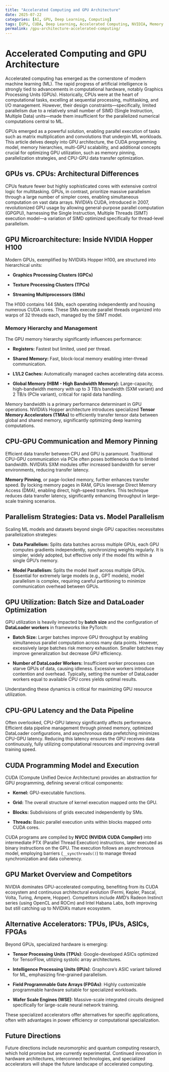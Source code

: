 ```yaml
---
title: "Accelerated Computing and GPU Architecture"
date: 2025-07-22
categories: [AI, GPU, Deep Learning, Computing]
tags: [GPU, CUDA, Deep Learning, Accelerated Computing, NVIDIA, Memory Hierarchy]
permalink: /gpu-architecture-accelerated-computing/
---
```


# **Accelerated Computing and GPU Architecture**

Accelerated computing has emerged as the cornerstone of modern machine learning (ML). The rapid progress of artificial intelligence is strongly tied to advancements in computational hardware, notably Graphics Processing Units (GPUs). Historically, CPUs were at the heart of computational tasks, excelling at sequential processing, multitasking, and I/O management. However, their design constraints—specifically, limited parallelism due to a relatively small number of SIMD (Single Instruction, Multiple Data) units—made them insufficient for the parallelized numerical computations central to ML.

GPUs emerged as a powerful solution, enabling parallel execution of tasks such as matrix multiplication and convolutions that underpin ML workloads. This article delves deeply into GPU architecture, the CUDA programming model, memory hierarchies, multi-GPU scalability, and additional concepts crucial for optimizing GPU utilization, such as memory pinning, parallelization strategies, and CPU-GPU data transfer optimization.

## **GPUs vs. CPUs: Architectural Differences**

CPUs feature fewer but highly sophisticated cores with extensive control logic for multitasking. GPUs, in contrast, prioritize massive parallelism through a large number of simpler cores, enabling simultaneous computation on vast data arrays. NVIDIA’s CUDA, introduced in 2007, revolutionized GPU usage by allowing general-purpose parallel computation (GPGPU), harnessing the Single Instruction, Multiple Threads (SIMT) execution model—a variation of SIMD optimized specifically for thread-level parallelism.

## **GPU Microarchitecture: Inside NVIDIA Hopper H100**

Modern GPUs, exemplified by NVIDIA’s Hopper H100, are structured into hierarchical units:

* **Graphics Processing Clusters (GPCs)**

* **Texture Processing Clusters (TPCs)**

* **Streaming Multiprocessors (SMs)**

The H100 contains 144 SMs, each operating independently and housing numerous CUDA cores. These SMs execute parallel threads organized into warps of 32 threads each, managed by the SIMT model.

### **Memory Hierarchy and Management**

The GPU memory hierarchy significantly influences performance:

* **Registers:** Fastest but limited, used per thread.

* **Shared Memory:** Fast, block-local memory enabling inter-thread communication.

* **L1/L2 Caches:** Automatically managed caches accelerating data access.

* **Global Memory (HBM \- High Bandwidth Memory):** Large-capacity, high-bandwidth memory with up to 3 TB/s bandwidth (SXM variant) and 2 TB/s (PCIe variant), critical for rapid data handling.

Memory bandwidth is a primary performance determinant in GPU operations. NVIDIA’s Hopper architecture introduces specialized **Tensor Memory Accelerators (TMAs)** to efficiently transfer tensor data between global and shared memory, significantly optimizing deep learning computations.

## **CPU-GPU Communication and Memory Pinning**

Efficient data transfer between CPU and GPU is paramount. Traditional CPU-GPU communication via PCIe often poses bottlenecks due to limited bandwidth. NVIDIA’s SXM modules offer increased bandwidth for server environments, reducing transfer latency.

**Memory Pinning**, or page-locked memory, further enhances transfer speed. By locking memory pages in RAM, GPUs leverage Direct Memory Access (DMA), enabling direct, high-speed transfers. This technique reduces data transfer latency, significantly enhancing throughput in large-scale training scenarios.

## **Parallelism Strategies: Data vs. Model Parallelism**

Scaling ML models and datasets beyond single GPU capacities necessitates parallelization strategies:

* **Data Parallelism:** Splits data batches across multiple GPUs, each GPU computes gradients independently, synchronizing weights regularly. It is simpler, widely adopted, but effective only if the model fits within a single GPU’s memory.

* **Model Parallelism:** Splits the model itself across multiple GPUs. Essential for extremely large models (e.g., GPT models), model parallelism is complex, requiring careful partitioning to minimize communication overhead between GPUs.

## **GPU Utilization: Batch Size and DataLoader Optimization**

GPU utilization is heavily impacted by **batch size** and the configuration of **DataLoader workers** in frameworks like PyTorch:

* **Batch Size:** Larger batches improve GPU throughput by enabling simultaneous parallel computation across many data points. However, excessively large batches risk memory exhaustion. Smaller batches may improve generalization but decrease GPU efficiency.

* **Number of DataLoader Workers:** Insufficient worker processes can starve GPUs of data, causing idleness. Excessive workers introduce contention and overhead. Typically, setting the number of DataLoader workers equal to available CPU cores yields optimal results.

Understanding these dynamics is critical for maximizing GPU resource utilization.

## **CPU-GPU Latency and the Data Pipeline**

Often overlooked, CPU-GPU latency significantly affects performance. Efficient data pipeline management through pinned memory, optimized DataLoader configurations, and asynchronous data prefetching minimizes CPU-GPU latency. Reducing this latency ensures the GPU receives data continuously, fully utilizing computational resources and improving overall training speed.

## **CUDA Programming Model and Execution**

CUDA (Compute Unified Device Architecture) provides an abstraction for GPU programming, defining several critical components:

* **Kernel:** GPU-executable functions.

* **Grid:** The overall structure of kernel execution mapped onto the GPU.

* **Blocks:** Subdivisions of grids executed independently by SMs.

* **Threads:** Basic parallel execution units within blocks mapped onto CUDA cores.

CUDA programs are compiled by **NVCC (NVIDIA CUDA Compiler)** into intermediate PTX (Parallel Thread Execution) instructions, later executed as binary instructions on the GPU. The execution follows an asynchronous model, employing barriers (`__syncthreads()`) to manage thread synchronization and data coherency.

## **GPU Market Overview and Competitors**

NVIDIA dominates GPU-accelerated computing, benefiting from its CUDA ecosystem and continuous architectural evolution (Fermi, Kepler, Pascal, Volta, Turing, Ampere, Hopper). Competitors include AMD’s Radeon Instinct series (using OpenCL and ROCm) and Intel Habana Labs, both improving but still catching up to NVIDIA’s mature ecosystem.

## **Alternative Accelerators: TPUs, IPUs, ASICs, FPGAs**

Beyond GPUs, specialized hardware is emerging:

* **Tensor Processing Units (TPUs)**: Google-developed ASICs optimized for TensorFlow, utilizing systolic array architectures.

* **Intelligence Processing Units (IPUs)**: Graphcore’s ASIC variant tailored for ML, emphasizing fine-grained parallelism.

* **Field Programmable Gate Arrays (FPGAs)**: Highly customizable programmable hardware suitable for specialized workloads.

* **Wafer Scale Engines (WSE)**: Massive-scale integrated circuits designed specifically for large-scale neural network training.

These specialized accelerators offer alternatives for specific applications, often with advantages in power efficiency or computational specialization.

## **Future Directions**

Future directions include neuromorphic and quantum computing research, which hold promise but are currently experimental. Continued innovation in hardware architectures, interconnect technologies, and specialized accelerators will shape the future landscape of accelerated computing.

